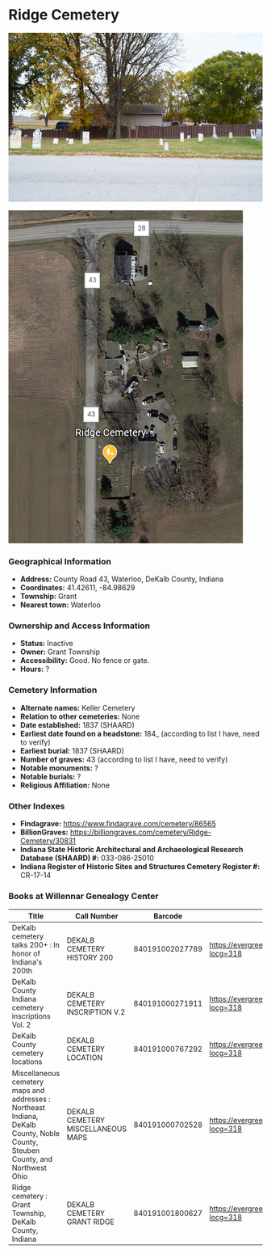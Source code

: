 # Ridge Cemetery

![Ridge Cemetery](https://github.com/FyoAtEPL/DeKalbCemeteries/blob/main/images/cemeteryPhotos/Ridge.png "Ridge Cemetery")

![Ridge Cemetery on Google Earth](https://github.com/FyoAtEPL/DeKalbCemeteries/blob/main/images/mapImages/RidgeEarth.png "Ridge Cemetery on Google Earth")

### Geographical Information
- **Address:** County Road 43, Waterloo, DeKalb County, Indiana
- **Coordinates:** 41.42611, -84.98629
- **Township:** Grant
- **Nearest town:** Waterloo

### Ownership and Access Information
- **Status:** Inactive
- **Owner:** Grant Township
- **Accessibility:** Good. No fence or gate.
- **Hours:** ?

### Cemetery Information
- **Alternate names:** Keller Cemetery
- **Relation to other cemeteries:** None
- **Date established:** 1837 (SHAARD)
- **Earliest date found on a headstone:** 184_ (according to list I have, need to verify)
- **Earliest burial:** 1837 (SHAARD)
- **Number of graves:** 43 (according to list I have, need to verify)
- **Notable monuments:** ?
- **Notable burials:** ?
- **Religious Affiliation:** None

### Other Indexes
- **Findagrave:** https://www.findagrave.com/cemetery/86565 
- **BillionGraves:** https://billiongraves.com/cemetery/Ridge-Cemetery/30831
- **Indiana State Historic Architectural and Archaeological Research Database (SHAARD) #:** 033-086-25010
- **Indiana Register of Historic Sites and Structures Cemetery Register #:** CR-17-14


### Books at Willennar Genealogy Center

| Title | Call Number | Barcode | Evergreen Record |
| ------------ | ------------ | ------------ | ------------ |
| DeKalb cemetery talks 200+ : In honor of Indiana's 200th | DEKALB CEMETERY HISTORY 200 | 840191002027789 | https://evergreen.lib.in.us/eg/opac/record/20859537?locg=318 |
| DeKalb County Indiana cemetery inscriptions Vol. 2 | DEKALB CEMETERY INSCRIPTION V.2 | 840191000271911 | https://evergreen.lib.in.us/eg/opac/record/20670316?locg=318 |
| DeKalb County cemetery locations | DEKALB CEMETERY LOCATION | 840191000767292 | https://evergreen.lib.in.us/eg/opac/record/20670319?locg=318 |
| Miscellaneous cemetery maps and addresses : Northeast Indiana, DeKalb County, Noble County, Steuben County, and Northwest Ohio | DEKALB CEMETERY MISCELLANEOUS MAPS | 840191000702528 | https://evergreen.lib.in.us/eg/opac/record/20673421?locg=318 |
| Ridge cemetery : Grant Township, DeKalb County, Indiana | DEKALB CEMETERY GRANT RIDGE | 840191001800627 | https://evergreen.lib.in.us/eg/opac/record/20683538?locg=318 |
